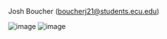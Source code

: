 Josh Boucher (boucherj21@students.ecu.edu)

![image](https://user-images.githubusercontent.com/85207748/122143797-2b8f0280-ce20-11eb-9644-2104d1bee8c2.png)
![image](https://user-images.githubusercontent.com/85207748/122146187-95a9a680-ce24-11eb-8525-bc41d9cccf4d.png)

